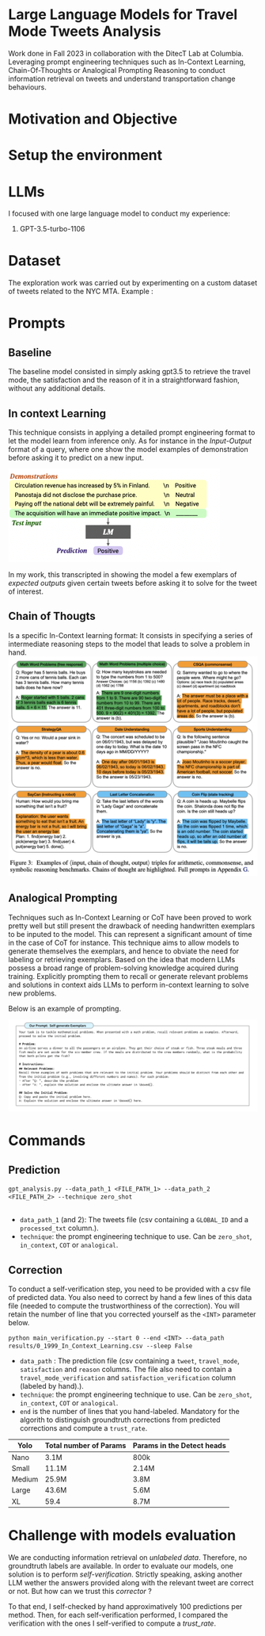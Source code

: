 # Large Language Models for Travel Mode Tweets Analysis

Work done in Fall 2023 in collaboration with the DitecT Lab at Columbia. Leveraging prompt engineering techniques such as In-Context Learning, Chain-Of-Thoughts or Analogical Prompting Reasoning to conduct information retrieval on tweets and understand transportation change behaviours.

# Motivation and Objective


# Setup the environment

# LLMs

I focused with one large language model to conduct my experience:
1. GPT-3.5-turbo-1106

# Dataset

The exploration work was carried out by experimenting on a custom dataset of tweets related to the NYC MTA. Example :

# Prompts
## Baseline
The baseline model consisted in simply asking gpt3.5 to retrieve the travel mode, the satisfaction and the reason of it in a straightforward fashion, without any additional details.
 
## In context Learning
This technique consists in applying a detailed prompt
engineering format to let the model learn from inference only.
As for instance in the *Input-Output* format of a query, where
one show the model examples of demonstration before asking
it to predict on a new input.

![alt-text-1](images/IL-example.png "In Context Learning demonstration")

In my work, this transcripted in showing the model a few exemplars of _expected outputs_ given certain tweets before asking it to solve for the tweet of interest.

## Chain of Thougts

Is a specific In-Context learning format: It consists in specifying a series of intermediate reasoning steps to the model that leads to solve a problem in hand. 
![alt-text-1](images/COT-example.png "Chain of Thoughts demonstration")


## Analogical Prompting

Techniques such as In-Context Learning or CoT have been proved to work pretty well but still present the drawback of needing handwritten exemplars to be inputed to the model. This can represent a significant amount of time in the case of CoT for instance. This technique aims to allow models to generate themselves the exemplars, and hence to obviate the need for labeling or retrieving exemplars. Based on the idea that modern LLMs possess a broad range of problem-solving knowledge acquired during training. Explicitly prompting them to recall or generate relevant problems and solutions in context aids LLMs to perform in-context learning to solve new problems.

Below is an example of prompting.

![alt-text-1](images/A-example.png "Analogical Prompting demonstration")


# Commands
## Prediction
```
gpt_analysis.py --data_path_1 <FILE_PATH_1> --data_path_2 <FILE_PATH_2> --technique zero_shot
 
 ```
 - `data_path_1` (and 2): The tweets file (csv containing a `GLOBAL_ID` and a `processed_txt` column.).
- `technique`: the prompt engineering technique to use. Can be `zero_shot`, `in_context`, `COT` or `analogical`.

## Correction
To conduct a self-verification step, you need to be provided with a csv file of predicted data. You also need to correct by hand a few lines of this data file (needed to compute the trustworthiness of the correction). You will retain the number of line that you corrected yourself as the `<INT>` parameter below.
```
python main_verification.py --start 0 --end <INT> --data_path results/0_1999_In_Context_Learning.csv --sleep False

```
- `data_path` : The prediction file (csv containing a `tweet`, `travel_mode`, `satisfaction` and `reason` columns. The file also need to contain a `travel_mode_verification` and `satisfaction_verification` column (labeled by hand).).
- `technique`: the prompt engineering technique to use. Can be `zero_shot`, `in_context`, `COT` or `analogical`.
- `end` is the number of lines that you hand-labeled. Mandatory for the algorith to distinguish groundtruth corrections from predicted corrections and compute a `trust_rate`.

| Yolo    | Total number of Params | Params in the Detect heads |
| -------- | ------- | --------|
| Nano| 3.1M|   800k  |
| Small| 11.1M| 2.14M|
| Medium| 25.9M|  3.8M |
| Large| 43.6M|  5.6M |
| XL| 59.4| 8.7M  |

# Challenge with models evaluation

We are conducting information retrieval on *unlabeled data*. Therefore, no groundtruth labels are available. In order to evaluate our models, one solution is to perform *self-verification*. Strictly speaking, asking another LLM wether the answers provided along with the relevant tweet are correct or not. But how can we trust this _corrector_ ?

To that end, I self-checked by hand approximatively 100 predictions per method. Then, for each self-verification performed, I compared the verification with the ones I self-verified to compute a *trust_rate*.